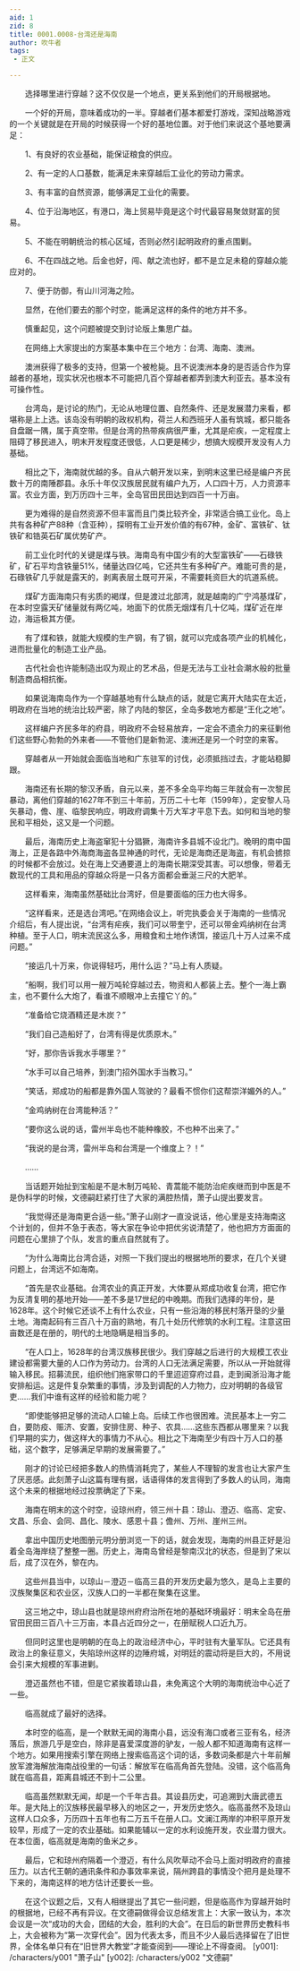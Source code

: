 ```yaml
---
aid: 1
zid: 8
title: 0001.0008-台湾还是海南
author: 吹牛者
tags: 
 - 正文

---
```




　　选择哪里进行穿越？这不仅仅是一个地点，更关系到他们的开局根据地。

　　一个好的开局，意味着成功的一半。穿越者们基本都爱打游戏，深知战略游戏的一个关键就是在开局的时候获得一个好的基地位置。对于他们来说这个基地要满足：

　　1、有良好的农业基础，能保证粮食的供应。

　　2、有一定的人口基数，能满足未来穿越后工业化的劳动力需求。

　　3、有丰富的自然资源，能够满足工业化的需要。

　　4、位于沿海地区，有港口，海上贸易毕竟是这个时代最容易聚敛财富的贸易。

　　5、不能在明朝统治的核心区域，否则必然引起明政府的重点围剿。

　　6、不在四战之地。后金也好，闯、献之流也好，都不是立足未稳的穿越众能应对的。

　　7、便于防御，有山川河海之险。

　　显然，在他们要去的那个时空，能满足这样的条件的地方并不多。

　　慎重起见，这个问题被提交到讨论版上集思广益。

　　在网络上大家提出的方案基本集中在三个地方：台湾、海南、澳洲。

　　澳洲获得了极多的支持，但第一个被枪毙。且不说澳洲本身的是否适合作为穿越者的基地，现实状况也根本不可能把几百个穿越者都弄到澳大利亚去。基本没有可操作性。

　　台湾岛，是讨论的热门，无论从地理位置、自然条件、还是发展潜力来看，都堪称是上上选。该岛没有明朝的政权机构，荷兰人和西班牙人虽有筑城，都只能各自盘踞一隅，属于真空带。但是台湾的热带疾病很严重，尤其是疟疾，一定程度上阻碍了移民进入，明末开发程度还很低，人口更是稀少，想搞大规模开发没有人力基础。

　　相比之下，海南就优越的多。自从六朝开发以来，到明末这里已经是编户齐民数十万的南陲郡县。永乐十年仅汉族居民就有编户九万，人口四十万，人力资源丰富。农业方面，到万历四十三年，全岛官田民田达到四百一十万亩。

　　更为难得的是自然资源不但丰富而且门类比较齐全，非常适合搞工业化。岛上共有各种矿产88种（含亚种），探明有工业开发价值的有67种，金矿、富铁矿、钛铁矿和锆英石矿属优势矿产。

　　前工业化时代的关键是煤与铁。海南岛有中国少有的大型富铁矿——石碌铁矿，矿石平均含铁量51%，储量达四亿吨，它还共生有多种矿产。难能可贵的是，石碌铁矿几乎就是露天的，剥离表层土既可开采，不需要耗资巨大的坑道系统。

　　煤矿方面海南只有劣质的褐煤，但是渡过北部湾，就是越南的广宁鸿基煤矿，在本时空露天矿储量就有两亿吨，地面下的优质无烟煤有几十亿吨，煤矿近在岸边，海运极其方便。

　　有了煤和铁，就能大规模的生产钢，有了钢，就可以完成各项产业的机械化，进而批量化的制造工业产品。

　　古代社会也许能制造出叹为观止的艺术品，但是无法与工业社会潮水般的批量制造商品相抗衡。

　　如果说海南岛作为一个穿越基地有什么缺点的话，就是它离开大陆实在太近，明政府在当地的统治比较严密，除了内陆的黎区，全岛多数地方都是“王化之地”。

　　这样编户齐民多年的府县，明政府不会轻易放弃，一定会不遗余力的来征剿他们这些野心勃勃的外来者——不管他们是新勃泥、澳洲还是另一个时空的来客。

　　穿越者从一开始就会面临当地和广东驻军的讨伐，必须抵挡过去，才能站稳脚跟。

　　海南还有长期的黎汉矛盾，自元以来，差不多全岛平均每三年就会有一次黎民暴动，离他们穿越的1627年不到三十年前，万历二十七年（1599年），定安黎人马矢暴动，儋、崖、临黎民响应，明政府调集十万大军才平息下去。如何和当地的黎民和平相处，这又是一个问题。

　　最后，海南历史上海盗窜犯十分猖獗，海南许多县城不设北门。晚明的南中国海上，正是各路中外海商海盗各显神通的时代，无论是海商还是海盗，有机会掳掠的时候都不会放过。处在海上交通要道上的海南长期深受其害。可以想像，带着无数现代的工具和用品的穿越众将是一只各方面都会垂涎三尺的大肥羊。

　　这样看来，海南虽然基础比台湾好，但是要面临的压力也大得多。

　　“这样看来，还是选台湾吧。”在网络会议上，听完执委会关于海南的一些情况介绍后，有人提出说，“台湾有疟疾，我们可以带奎宁，还可以带金鸡纳树在台湾种植。至于人口，明末流民这么多，用粮食和土地作诱饵，接运几十万人过来不成问题。”

　　“接运几十万来，你说得轻巧，用什么运？”马上有人质疑。

　　“船啊，我们可以用一艘万吨轮穿越过去，物资和人都装上去。整个一海上霸主，也不要什么大炮了，看谁不顺眼冲上去撞它丫的。”

　　“准备给它烧酒精还是木炭？”

　　“我们自己造船好了，台湾有得是优质原木。”

　　“好，那你告诉我水手哪里？”

　　“水手可以自己培养，到澳门招外国水手当教习。”

　　“笑话，郑成功的船都是靠外国人驾驶的？最看不惯你们这帮崇洋媚外的人。”

　　“金鸡纳树在台湾能种活？”

　　“要你这么说的话，雷州半岛也不能种橡胶，不也种不出来了。”

　　“我说的是台湾，雷州半岛和台湾是一个维度上？！”

　　……

　　当话题开始扯到宝船是不是木制万吨轮、青蒿能不能防治疟疾继而到中医是不是伪科学的时候，文德嗣赶紧打住了大家的满腔热情，萧子山提出要发言。

　　“我觉得还是海南更合适一些。”萧子山刚才一直没说话，他心里是支持海南这个计划的，但并不急于表态，等大家在争论中把优劣说清楚了，他也把方方面面的问题在心里排了个队，发言的重点自然就有了。

　　“为什么海南比台湾合适，对照一下我们提出的根据地所的要求，在几个关键问题上，台湾远不如海南。

　　“首先是农业基础。台湾农业的真正开发，大体要从郑成功收复台湾，把它作为反清复明的基地开始——差不多是17世纪的中晚期。而我们选择的年份，是1628年。这个时候它还谈不上有什么农业，只有一些沿海的移民村落开垦的少量土地。海南起码有三百八十万亩的熟地，有几十处历代修筑的水利工程。注意这田亩数还是在册的，明代的土地隐瞒是相当多的。

　　“在人口上，1628年的台湾汉族移民很少。我们穿越之后进行的大规模工农业建设都需要大量的人口作为劳动力。台湾的人口无法满足需要，所以从一开始就得输入移民。招募流民，组织他们拖家带口的千里迢迢穿府过县，走到闽浙沿海才能安排船运。这是件复杂繁重的事情，涉及到调配的人力物力，应对明朝的各级官吏……我们中谁有这样的经验和能力呢？

　　“即使能够把足够的流动人口输上岛。后续工作也很困难。流民基本上一穷二白，要防疫、赈济、安置，安排住房、种子、农具……这些东西都从哪里来？以我们早期的实力，做这样大的事情力不从心。相比之下海南至少有四十万人口的基础，这个数字，足够满足早期的发展需要了。”

　　刚才的讨论已经把多数人的热情消耗完了，某些人不理智的发言也让大家产生了厌恶感。此刻萧子山这篇有理有据，话语得体的发言得到了多数人的认同，海南这个未来的根据地经过投票确定了下来。

　　海南在明末的这个时空，设琼州府，领三州十县：琼山、澄迈、临高、定安、文昌、乐会、会同、昌化、陵水、感恩十县；儋州、万州、崖州三州。

　　拿出中国历史地图册元明分册浏览一下的话，就会发现，海南的州县正好是沿着全岛海岸绕了整整一圈。历史上，海南岛曾经是黎南汉北的状态，但是到了宋以后，成了汉在外，黎在内。

　　这些州县当中，以琼山－澄迈－临高三县的开发历史最为悠久，是岛上主要的汉族聚集区和农业区，汉族人口的一半都在聚集在这里。

　　这三地之中，琼山县也就是琼州府府治所在地的基础环境最好：明末全岛在册官田民田三百八十三万亩，本县占近四分之一，在册赋税人口近九万。

　　但同时这里也是明朝的在岛上的政治经济中心，平时驻有大量军队。它还具有政治上的象征意义，失陷琼州这样的边陲府城，对明廷的震动将是巨大的，不用说会引来大规模的军事进剿。

　　澄迈虽然也不错，但是它紧挨着琼山县，未免离这个大明的海南统治中心近了一些。

　　临高就成了最好的选择。

　　本时空的临高，是一个默默无闻的海南小县，远没有海口或者三亚有名，经济落后，旅游几乎是空白，除非是喜爱深度游的驴友，一般人都不知道海南有这样一个地方。如果用搜索引擎在网络上搜索临高这个词的话，多数词条都是六十年前解放军渡海解放海南战役里的一句话：解放军在临高角首先登陆。没错，这个临高角就在临高县，距离县城还不到十二公里。

　　临高虽然默默无闻，却是一个千年古县。其设县历史，可追溯到大唐武德五年。是大陆上的汉族移民最早移入的地区之一，开发历史悠久。临高虽然不及琼山这样人口众多，万历四十五年也有二万五千在册人口。文澜江两岸的冲积平原开发较早，形成了一定的农业基础。如果能辅以一定的水利设施开发，农业潜力很大。在本位面，临高就是海南的鱼米之乡。

　　最后，它和琼州府隔着一个澄迈，有什么风吹草动不会马上面对明政府的直接压力。以古代王朝的通讯条件和办事效率来说，隔州跨县的事情没个把月是处理不下来的，海南这样的地方估计还要长一些。

　　在这个议题之后，又有人相继提出了其它一些问题，但是临高作为穿越开始时的根据地，已经不再有异议。在文德嗣做得会议总结发言上：大家一致认为，本次会议是一次“成功的大会，团结的大会，胜利的大会”。在日后的新世界历史教科书上，大会被称为“第一次穿代会”。因为代表太多，而且不少人最后选择留在了旧世界，全体名单只有在“旧世界大教堂”才能查阅到——理论上不得查阅。
[y001]: /characters/y001 "萧子山"
[y002]: /characters/y002 "文德嗣"


